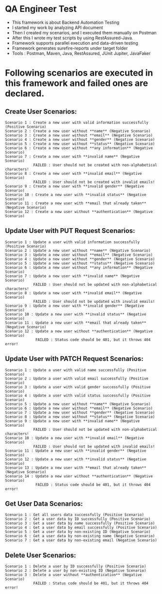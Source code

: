 # QA Engineer Test
- This framework is about Backend Automation Testing
- I started my work by analyzing API document
- Then I created my scenarios, and I executed them manually on Postman
- After this I wrote my test scripts by using RestAssured-Java. 
- Framework supports parallel execution and data-driven testing
- Framework generates surefire-reports under target folder
- Tools : Postman, Maven, Java, RestAssured, JUnit Jupiter, JavaFaker


# Following scenarios are executed in this framework and failed ones are declared.

## Create User Scenarios:
    Scenario 1 : Create a new user with valid information successfully (Positive Scenario)
    Scenario 2 : Create a new user without **name** (Negative Scenario)
    Scenario 3 : Create a new user without **email** (Negative Scenario)
    Scenario 4 : Create a new user without **gender** (Negative Scenario)
    Scenario 5 : Create a new user without **status** (Negative Scenario)
    Scenario 6 : Create a new user without **any information** (Negative Scenario)
    Scenario 7 : Create a new user with **invalid name** (Negative Scenario)
                 FAILED : User should not be created with non-alphabetical characters!
    Scenario 8 : Create a new user with **invalid email** (Negative Scenario)
                 FAILED : User should not be created with invalid emails!
    Scenario 9 : Create a new user with **invalid gender** (Negative Scenario)
    Scenario 10 : Create a new user with **invalid status** (Negative Scenario)
    Scenario 11 : Create a new user with **email that already taken** (Negative Scenario)
    Scenario 12 : Create a new user without **authentication** (Negative Scenario)

## Update User with PUT Request Scenarios:

    Scenario 1 : Update a user with valid information successfully (Positive Scenario)
    Scenario 2 : Update a new user without **name** (Negative Scenario)
    Scenario 3 : Update a new user without **email** (Negative Scenario)
    Scenario 4 : Update a new user without **gender** (Negative Scenario)
    Scenario 5 : Update a new user without **status** (Negative Scenario)
    Scenario 6 : Update a new user without **any information** (Negative Scenario)
    Scenario 7 : Update a new user with **invalid name** (Negative Scenario)
                 FAILED : User should not be updated with non-alphabetical characters!
    Scenario 8 : Update a new user with **invalid email** (Negative Scenario)
                 FAILED : User should not be updated with invalid emails!
    Scenario 9 : Update a new user with **invalid gender** (Negative Scenario)
    Scenario 10 : Update a new user with **invalid status** (Negative Scenario)
    Scenario 11 : Update a new user with **email that already taken** (Negative Scenario)
    Scenario 12 : Update a new user without **authentication** (Negative Scenario)
                  FAILED : Status code should be 401, but it throws 404 error!

## Update User with PATCH Request Scenarios:

    Scenario 1 : Update a user with valid name successfully (Positive Scenario)
    Scenario 2 : Update a user with valid email successfully (Positive Scenario)
    Scenario 3 : Update a user with valid gender successfully (Positive Scenario)
    Scenario 4 : Update a user with valid status successfully (Positive Scenario)
    Scenario 5 : Update a new user without **name** (Negative Scenario)
    Scenario 6 : Update a new user without **email** (Negative Scenario)
    Scenario 7 : Update a new user without **gender** (Negative Scenario)
    Scenario 8 : Update a new user without **status** (Negative Scenario)
    Scenario 9 : Update a new user with **invalid name** (Negative Scenario)
                 FAILED : User should not be updated with non-alphabetical characters!
    Scenario 10 : Update a new user with **invalid email** (Negative Scenario)
                 FAILED : User should not be updated with invalid emails!
    Scenario 11 : Update a new user with **invalid gender** (Negative Scenario)
    Scenario 12 : Update a new user with **invalid status** (Negative Scenario)
    Scenario 13 : Update a new user with **email that already taken** (Negative Scenario)
    Scenario 14 : Update a new user without **authentication** (Negative Scenario)
                  FAILED : Status code should be 401, but it throws 404 error!

## Get User Data Scenarios:

    Scenario 1 : Get all users data successfully (Positive Scenario)
    Scenario 2 : Get a user data by ID successfully (Positive Scenario)
    Scenario 3 : Get a user data by name successfully (Positive Scenario)
    Scenario 4 : Get a user data by email successfully (Positive Scenario)
    Scenario 5 : Get a user data by non-existing ID (Negative Scenario)
    Scenario 6 : Get a user data by non-existing name (Negative Scenario)
    Scenario 7 : Get a user data by non-existing email (Negative Scenario)

## Delete User Scenarios:

    Scenario 1 : Delete a user by ID successfully (Positive Scenario)
    Scenario 2 : Delete a user by non-existing ID (Negative Scenario)
    Scenario 3 : Delete a user without **authentication** (Negative Scenario)
                 FAILED : Status code should be 401, but it throws 404 error!
